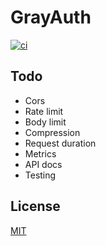 # GrayAuth

<p>
    <a href="https://github.com/dlbarduzzi/grayauth/actions/workflows/ci.yml" target="_blank" rel="noopener">
        <img src="https://github.com/dlbarduzzi/grayauth/actions/workflows/ci.yml/badge.svg" alt="ci" />
    </a>
</p>

## Todo

- Cors
- Rate limit
- Body limit
- Compression
- Request duration
- Metrics
- API docs
- Testing

## License

[MIT](./LICENSE)
